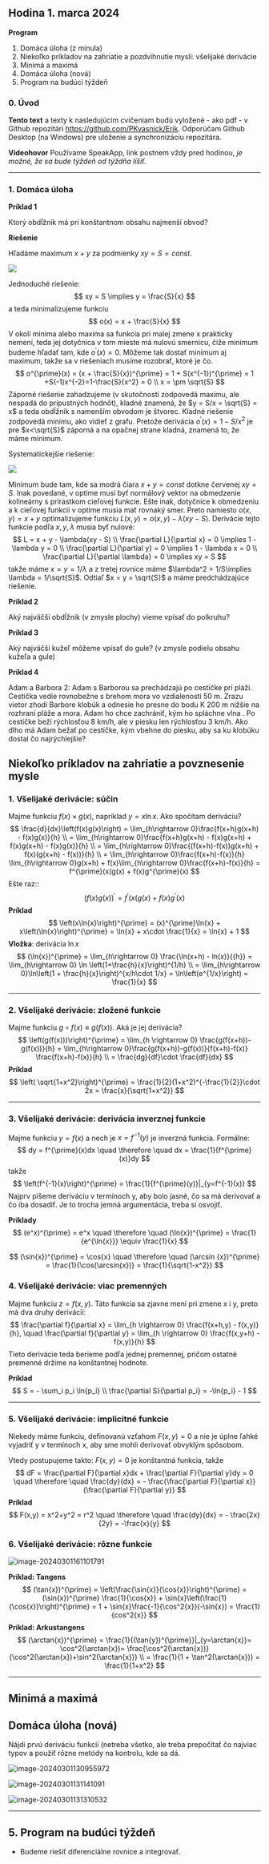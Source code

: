 ## Hodina 1. marca 2024

**Program**

1. Domáca úloha (z minula)
2. Niekoľko príkladov na zahriatie a pozdvihnutie mysli: všelijaké derivácie
3. Minimá a maximá
4. Domáca úloha (nová)
5. Program na budúci týždeň

### 0. Úvod

**Tento text** a texty k nasledujúcim cvičeniam budú vyložené - ako pdf - v Github repozitári https://github.com/PKvasnick/Erik. Odporúčam Github Desktop (na Windows) pre uloženie a synchronizáciu repozitára. 

**Videohovor** Používame SpeakApp, link postnem vždy pred hodinou, *_je možné, že sa bude týždeň od týždňa líšiť_*.

---

### 1. Domáca úloha

**Príklad 1**

Ktorý obdĺžnik má pri konštantnom obsahu najmenší obvod? 

**Riešenie**

Hľadáme maximum $x+y$ za podmienky $xy=S= const$. 

![](C:\Users\kvasn\Documents\GitHub\Erik\img\minimum_perimeter2.png)

Jednoduché riešenie:
$$
xy = S \implies y = \frac{S}{x}
$$
a teda minimalizujeme funkciu 
$$
o(x) = x + \frac{S}{x}
$$
V okolí minima alebo maxima sa funkcia pri malej zmene x prakticky nemení, teda jej dotyčnica v tom mieste má nulovú smernicu, čiže minimum budeme hľadať tam, kde $o^{\prime}(x)=0$. Môžeme tak dostať minimum aj maximum, takže sa v riešeniach musíme rozobrať, ktoré je čo. 
$$
o^{\prime}(x) = (x + \frac{S}{x})^{\prime} = 1 + S(x^{-1})^{\prime} = 1 +S(-1)x^{-2}=1-\frac{S}{x^2} = 0 \\
x = \pm \sqrt{S}
$$
Záporné riešenie zahadzujeme (v skutočnosti zodpovedá maximu, ale nespadá do prípustných hodnôt), kladné znamená, že $y = S/x = \sqrt{S} = x$​ a teda obdĺžnik s namenším obvodom je štvorec. Kladné riešenie zodpovedá minimu, ako vidieť z grafu. Pretože derivácia $o^{\prime}(x) = 1-S/x^2$ je pre $x<\sqrt{S}$ záporná a na opačnej strane kladná, znamená to, že máme minimum. 

Systematickejšie riešenie: 

![](C:\Users\kvasn\Documents\GitHub\Erik\img\minimum_perimeter.png)

Minimum bude tam, kde sa modrá čiara $x+y=const$ dotkne červenej $xy=S$. Inak povedané, v optime musí byť normálový vektor na obmedzenie kolineárny s prírastkom cieľovej funkcie. Ešte inak, dotyčnice k obmedzeniu a k cieľovej funkcii v optime musia mať rovnaký smer. Preto namiesto $o(x,y) = x + y$ optimalizujeme funkciu $L(x,y) = o(x,y) - \lambda(xy - S)$.  Derivácie tejto funkcie podľa $x, y, \lambda$ musia byť nulové:
$$
L = x + y - \lambda(xy - S) \\
\frac{\partial L}{\partial x} = 0 \implies 1 - \lambda y = 0 \\
\frac{\partial L}{\partial y} = 0 \implies 1 - \lambda x = 0 \\
\frac{\partial L}{\partial \lambda} = 0 \implies xy = S
$$
takže máme $x = y = 1/\lambda$ a z tretej rovnice máme $\lambda^2 = 1/S\implies \lambda = 1/\sqrt{S}$.  Odtiaľ $x = y = \sqrt{S}$​ a máme predchádzajúce riešenie. 

**Príklad 2**

Aký najväčší obdĺžnik (v zmysle plochy) vieme vpísať do polkruhu?

**Príklad 3**

Aký najväčší kužeľ môžeme vpísať do gule? (v zmysle podielu obsahu kužeľa a gule)

**Príklad 4**

Adam a Barbora 2: Adam s Barborou sa prechádzajú po cestičke pri pláži.  Cestička vedie rovnobežne s brehom mora vo vzdialenosti 50 m. Zrazu vietor zhodí Barbore klobúk a odnesie ho presne do bodu K 200 m nižšie na rozhraní pláže a mora. Adam ho chce zachrániť, kým ho spláchne vlna . Po cestičke beží rýchlosťou 8 km/h, ale v piesku len rýchlosťou 3 km/h. Ako dlho má Adam bežať po cestičke, kým vbehne do piesku, aby sa ku klobúku dostal čo najrýchlejšie?



## Niekoľko príkladov na zahriatie a povznesenie mysle

### 1. Všelijaké derivácie: súčin

Majme funkciu $f(x)\times g(x)$, napríklad $y = x\ln{x}$. Ako spočítam deriváciu?
$$
\frac{d}{dx}\left(f(x)g(x)\right) = \lim_{h\rightarrow 0}\frac{f(x+h)g(x+h) - f(x)g(x)}{h} \\
= \lim_{h\rightarrow 0}\frac{f(x+h)g(x+h) - f(x)g(x+h) + f(x)g(x+h) - f(x)g(x)}{h} \\
= \lim_{h\rightarrow 0}\frac{(f(x+h)-f(x))g(x+h) + f(x)(g(x+h) - f(x))}{h} \\
= \lim_{h\rightarrow 0}\frac{f(x+h)-f(x)}{h} \lim_{h\rightarrow 0}g(x+h) + f(x)\lim_{h\rightarrow 0}\frac{f(x+h)-f(x)}{h} = f^{\prime}(x(g(x) + f(x)g^{\prime}(x)
$$
Ešte raz::
$$
\left(f(x)g(x)\right)^{\prime} = f^{\prime}(x(g(x) + f(x)g^{\prime}(x)
$$
**Príklad**
$$
\left(x\ln{x}\right)^{\prime} = (x)^{\prime}\ln{x} + x\left(\ln{x}\right)^{\prime} = \ln{x} + x\cdot \frac{1}{x} = \ln{x} + 1
$$
**Vložka**: derivácia $\ln{x}$
$$
(\ln{x})^{\prime} = \lim_{h\rightarrow 0} \frac{\ln(x+h) - ln(x)}{{h}} = \lim_{h\rightarrow 0} \ln \left(1+\frac{h}{x}\right)^{1/h} \\
= \lim_{h\rightarrow 0}\ln\left(1 + \frac{h}{x}\right)^{x/h\cdot 1/x} = \ln\left(e^{1/x}\right) = \frac{1}{x}
$$

---

### 2. Všelijaké derivácie: zložené funkcie

Majme funkciu $g \circ f(x) \equiv g(f(x))$. Aká je jej derivácia?
$$
\left(g(f(x)))\right)^{\prime} = \lim_{h \rightarrow 0} \frac{g(f(x+h))-g(f(x))}{h} = \lim_{h\rightarrow 0}\frac{g(f(x+h))-g(f(x))}{f(x+h)-f(x)} \frac{f(x+h)-f(x)}{h} \\
= \frac{dg}{df}\cdot \frac{df}{dx}
$$
**Príklad**
$$
\left( \sqrt{1+x^2}\right)^{\prime} = \frac{1}{2}(1+x^2)^{-\frac{1}{2}}\cdot 2x = \frac{x}{\sqrt{1+x^2}}
$$

---

### 3. Všelijaké derivácie: derivácia inverznej funkcie

Majme funkciu  $y = f(x)$ a nech je $x = f^{-1}(y)$ je inverzná funkcia. Formálne:
$$
dy = f^{\prime}(x)dx \quad \therefore \quad dx = \frac{1}{f^{\prime}(x)}dy
$$
takže
$$
\left(f^{-1}(x)\right)^{\prime} = \frac{1}{f^{\prime}(y)}|_{y=f^{-1}(x)}
$$
Najprv píšeme deriváciu v termínoch y, aby bolo jasné, čo sa má derivovať a čo iba dosadiť. Je to trocha jemná argumentácia, treba si osvojiť. 

**Príklady**
$$
(e^x)^{\prime} = e^x \quad \therefore \quad (\ln{x})^{\prime} = \frac{1}{e^{\ln{x}}} \equiv \frac{1}{x}
$$

$$
(\sin{x})^{\prime} = \cos{x} \quad \therefore \quad (\arcsin {x})^{\prime} = \frac{1}{\cos(\arcsin{x})} = \frac{1}{\sqrt{1-x^2}}
$$



### 4. Všelijaké derivácie: viac premenných

Majme funkciu $z = f(x,y)$. Táto funkcia sa zjavne mení pri zmene x i y, preto má dva druhy derivácií:
$$
\frac{\partial f}{\partial x} = \lim_{h \rightarrow 0} \frac{f(x+h,y) - f(x,y)}{h}, \quad \frac{\partial f}{\partial y} = \lim_{h \rightarrow 0} \frac{f(x,y+h) - f(x,y)}{h}
$$
Tieto derivácie teda berieme podľa jednej premennej, pričom ostatné premenné držíme na konštantnej hodnote. 

**Príklad**
$$
S = - \sum_i p_i \ln{p_i} \\
\frac{\partial S}{\partial p_i} = -\ln{p_i} - 1
$$

---

### 5. Všelijaké derivácie: implicitné funkcie

Niekedy máme funkciu, definovanú vzťahom $F(x,y)=0$ a nie je úplne ľahké vyjadriť y v termínoch x, aby sme mohli derivovať obvyklým spôsobom. 

Vtedy postupujeme takto: $F(x,y)=0$ je konštantná funkcia, takže
$$
dF = \frac{\partial F}{\partial x}dx + \frac{\partial F}{\partial y}dy = 0 \quad \therefore \quad \frac{dy}{dx} = - \frac{\frac{\partial F}{\partial x}}{\frac{\partial F}{\partial y}}
$$
**Príklad**
$$
F(x,y) = x^2+y^2 = r^2 \quad \therefore \quad 
\frac{dy}{dx} = - \frac{2x}{2y} = -\frac{x}{y}
$$


### 6. Všelijaké derivácie: rôzne funkcie

![image-20240301161101791](img\table_derivatives.png)

**Príklad: Tangens**
$$
(\tan{x})^{\prime} = \left(\frac{\sin{x}}{\cos{x}}\right)^{\prime} = (\sin{x})^{\prime} \frac{1}{\cos{x}} + \sin{x}\left(\frac{1}{\cos{x}}\right)^{\prime} = 1 + \sin{x}\frac{-1}{\cos^2{x}}(-\sin{x}) = \frac{1}{cos^2{x}}
$$
**Príklad: Arkustangens**
$$
(\arctan{x})^{\prime} = \frac{1}{(\tan{y})^{\prime}}|_{y=\arctan{x}}= \cos^2(\arctan{x})= \frac{\cos^2(\arctan{x})}{\cos^2(\arctan{x})+\sin^2(\arctan{x})} \\
= \frac{1}{1 + \tan^2(\arctan{x})} = \frac{1}{1+x^2}
$$


---

## Minimá a maximá

##  Domáca úloha (nová) 

Nájdi prvú deriváciu funkcií (netreba všetko, ale treba prepočítať čo najviac typov a použiť rôzne metódy na kontrolu, kde sa dá.

![image-20240301130955972](img\derivatives1.png)

![image-20240301131141091](img\derivatives2.png)

![image-20240301131310532](img\derivatives3.png)

---

## 5. Program na budúci týždeň

- Budeme riešiť diferenciálne rovnice a integrovať.



